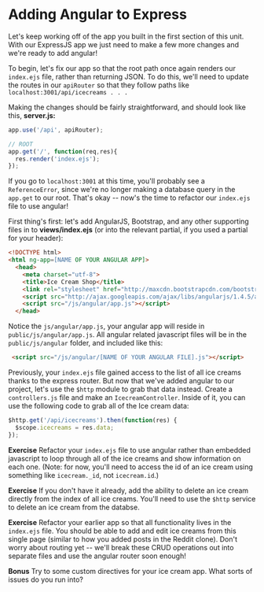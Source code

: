 # Adding Angular to Express

Let's keep working off of the app you built in the first section of this unit. With our ExpressJS app we just need to make a few more changes and we're ready to add angular!

To begin, let's fix our app so that the root path once again renders our `index.ejs` file, rather than returning JSON. To do this, we'll need to update the routes in our `apiRouter` so that they follow paths like `localhost:3001/api/icecreams . . .`

Making the changes should be fairly straightforward, and should look like this, **server.js:**

```javascript
app.use('/api', apiRouter);

// ROOT
app.get('/', function(req,res){
  res.render('index.ejs');
});
```

If you go to `localhost:3001` at this time, you'll probably see a `ReferenceError`, since we're no longer making a database query in the `app.get` to our root. That's okay -- now's the time to refactor our `index.ejs` file to use angular!

First thing's first: let's add AngularJS, Bootstrap, and any other supporting files in to **views/index.ejs** (or into the relevant partial, if you used a partial for your header):

```html
<!DOCTYPE html>
<html ng-app=[NAME OF YOUR ANGULAR APP]>
  <head>
    <meta charset="utf-8">
    <title>Ice Cream Shop</title>
    <link rel="stylesheet" href="http://maxcdn.bootstrapcdn.com/bootstrap/3.3.5/css/bootstrap.min.css">
    <script src="http://ajax.googleapis.com/ajax/libs/angularjs/1.4.5/angular.min.js"></script>
    <script src="/js/angular/app.js"></script>
  </head>
```

Notice the `js/angular/app.js`, your angular app will reside in `public/js/angular/app.js`.  All angular related javascript files will be in the `public/js/angular` folder, and included like this:

```html
 <script src="/js/angular/[NAME OF YOUR ANGULAR FILE].js"></script>
```

Previously, your `index.ejs` file gained access to the list of all ice creams thanks to the express router. But now that we've added angular to our project, let's use the `$http` module to grab that data instead. Create a `controllers.js` file and make an `IcecreamController`. Inside of it, you can use the following code to grab all of the Ice cream data:

```javascript
$http.get('/api/icecreams').then(function(res) {
  $scope.icecreams = res.data;
});
```

**Exercise** Refactor your `index.ejs` file to use angular rather than embedded javascript to loop through all of the ice creams and show information on each one. (Note: for now, you'll need to access the id of an ice cream using something like `icecream._id`, not `icecream.id`.)

**Exercise** If you don't have it already, add the ability to delete an ice cream directly from the index of all ice creams. You'll need to use the `$http` service to delete an ice cream from the databse.

**Exercise** Refactor your earlier app so that all functionality lives in the `index.ejs` file. You should be able to add and edit ice creams from this single page (similar to how you added posts in the Reddit clone). Don't worry about routing yet -- we'll break these CRUD operations out into separate files and use the angular router soon enough!

**Bonus** Try to some custom directives for your ice cream app. What sorts of issues do you run into?
